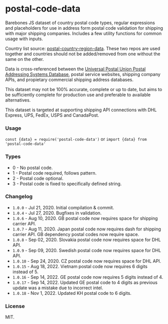 # postal-code-data

Barebones JS dataset of country postal code types, regular expressions and placeholders for use in address form postal code validation for shipping with major shipping companies. Includes a few utility functions for common usage with inputs.

Country list source: [postal-country-region-data](https://github.com/tobias7an/postal-country-region-data). These two repos are used together and countries should not be added/removed from one without the same on the other.

Data is cross-referenced between the [Universal Postal Union Postal Addressing Systems Database](http://www.upu.int/en/activities/addressing/postal-addressing-systems-in-member-countries.html), postal service websites, shipping company APIs, and propietary commercial shipping address databases. 

This dataset may not be 100% accurate, complete or up to date, but aims to be sufficiently complete for production use and preferable to available alternatives.

This dataset is targeted at supporting shipping API connections with DHL Express, UPS, FedEx, USPS and CanadaPost.

### Usage
`const {data} = require('postal-code-data')`
or
`import {data} from 'postal-code-data'`

### Types
- 0 - No postal code.
- 1 - Postal code required, follows pattern.
- 2 - Postal code optional.
- 3 - Postal code is fixed to specifically defined string.

### Changelog
- `1.0.0` - Jul 21, 2020. Initial compilation & commit.
- `1.0.4` - Jul 27, 2020. Bugfixes in validation.
- `1.0.6` - Aug 10, 2020. GB postal code now requires space for shipping carrier API.
- `1.0.7` - Aug 11, 2020. Japan postal code now requires dash for shipping carrier API. GB dependency postal codes now require space.
- `1.0.8` - Sep 02, 2020. Slovakia postal code now requires space for DHL API.
- `1.0.9` - Sep 09, 2020. Swedish postal code now requires space for DHL API.
- `1.0.10` - Sep 24, 2020. CZ postal code now requires space for DHL API.
- `1.0.15` - Aug 18, 2022. Vietnam postal code now requires 6 digits instead of 5.
- `1.0.16` - Sep 14, 2022. GE postal code now requires 5 digits instead of 4. 
- `1.0.17` - Sep 14, 2022. Updated GE postal code to 4 digits as previous update was a mistake due to incorrect intel. 
- `1.0.18` - Nov 1, 2022. Updated KH postal code to 6 digits. 

### License
MIT.
